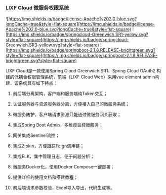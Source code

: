 ### LIXF Cloud 微服务权限系统
![https://img.shields.io/badge/license-Apache%202.0-blue.svg?longCache=true&style=flat-square](https://img.shields.io/badge/license-Apache%202.0-blue.svg?longCache=true&style=flat-square)
![https://img.shields.io/badge/springcloud-Greenwich.SR1-yellow.svg?style=flat-square](https://img.shields.io/badge/springcloud-Greenwich.SR3-yellow.svg?style=flat-square)
![https://img.shields.io/badge/springboot-2.1.8.RELEASE-brightgreen.svg?style=flat-square](https://img.shields.io/badge/springboot-2.1.8.RELEASE-brightgreen.svg?style=flat-square)

LIXF Cloud是一款使用Spring Cloud Greenwich.SR1、Spring Cloud OAuth2 构建的低耦合权限管理系统，前端（LIXF Cloud Web）采用vue element admin构建。该系统具有如下特点：

1. 前后端分离架构，客户端和服务端纯Token交互；
 
2. 认证服务器与资源服务器分离，方便接入自己的微服务系统；

3. 微服务防护，客户端请求资源只能通过微服务网关获取；

4. 集成Spring Boot Admin，多维度监控微服务；

5. 网关集成Sentinel流控；

6. 集成Zipkin，方便跟踪Feign调用链；

7. 集成ELK，集中管理日志，便于问题分析；

8. 微服务Docker化，使用Docker Compose一键部署；

9. 提供详细的使用文档和搭建教程；

10. 前后端请求参数校验，Excel导入导出，代码生成等。